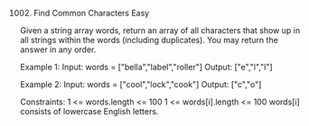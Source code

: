 1002. Find Common Characters
Easy

Given a string array words, return an array of all characters that show up in all strings within the words (including duplicates). You may return the answer in any order.

Example 1:
Input: words = ["bella","label","roller"]
Output: ["e","l","l"]

Example 2:
Input: words = ["cool","lock","cook"]
Output: ["c","o"]
 
Constraints:
1 <= words.length <= 100
1 <= words[i].length <= 100
words[i] consists of lowercase English letters.
